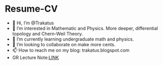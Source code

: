 # Resume-CV
- 👋 Hi, I’m @Trakatus
- 👀 I’m interested in Mathematic and Physics. More deeper, differential topology and Chern-Weil Theory.
- 🌱 I’m currently learning undergraduate math and physics.
- 💞️ I’m looking to collaborate on make more cents.
- 📫 How to reach me on my blog: trakatus.blogspot.com
- GR Lecture Note:[LINK](https://drive.google.com/file/d/1zC_7CGeoxSYD5eSvgMqepl9q4cB0rdsl/view?usp=sharing)
